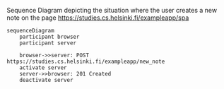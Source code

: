 Sequence Diagram depicting the situation where the user creates a new note on the page https://studies.cs.helsinki.fi/exampleapp/spa


```mermaid
sequenceDiagram
    participant browser
    participant server

    browser->>server: POST https://studies.cs.helsinki.fi/exampleapp/new_note
    activate server
    server->>browser: 201 Created
    deactivate server

```